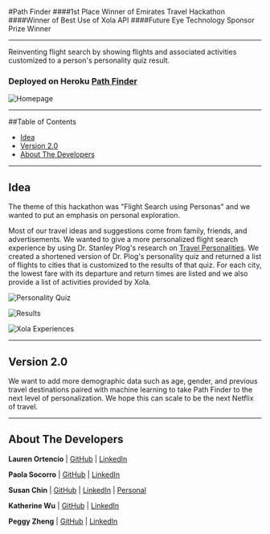 #Path Finder
####1st Place Winner of Emirates Travel Hackathon
####Winner of Best Use of Xola API
####Future Eye Technology Sponsor Prize Winner

-------------------

Reinventing flight search by showing flights and associated activities customized to a person's personality quiz result.

### Deployed on Heroku [Path Finder](http://pathfinderemirates.herokuapp.com/)


![Homepage](https://cloud.githubusercontent.com/assets/12265692/11053939/8f097fe6-871a-11e5-82a6-712dbc7e4d07.png "Path Finder Homepage")

-----------------

##Table of Contents

* [Idea](#idea)
* [Version 2.0](#version2)
* [About The Developers](#about-us)

-------------

## <a name="idea"></a>Idea


The theme of this hackathon was "Flight Search using Personas" and we wanted to put an emphasis on personal exploration.

Most of our travel ideas and suggestions come from family, friends, and advertisements. We wanted to give a more personalized flight search experience by using Dr. Stanley Plog's research on [Travel Personalities](http://besttripchoices.com/travel-personalities/). We created a shortened version of Dr. Plog's personality quiz and returned a list of flights to cities that is customized to the results of that quiz. For each city, the lowest fare with its departure and return times are listed and we also provide a list of activities provided by Xola. 

![Personality Quiz](https://cloud.githubusercontent.com/assets/12265692/11053929/8025707a-871a-11e5-9cce-71fa6ae6cde0.png "Personality Quiz")

![Results](https://cloud.githubusercontent.com/assets/12265692/11055179/3bc7b924-8729-11e5-8733-f5a0d62ae108.png "Flight Results")

![Xola Experiences](https://cloud.githubusercontent.com/assets/12265692/11055182/443d8aac-8729-11e5-8e0b-3e187aafb0bc.png "Xola Experiences")

-------------

## <a name="version2"></a>Version 2.0
We want to add more demographic data such as age, gender, and previous travel destinations paired with machine learning to take Path Finder to the next level of personalization. We hope this can scale to be the next Netflix of travel.

-------------

## <a name="about-us"></a>About The Developers

**Lauren Ortencio** | [GitHub](https://github.com/laurenor) | [LinkedIn](https://www.linkedin.com/in/laurenortencio)

**Paola Socorro** | [GitHub](https://github.com/PaolaSocorro) | [LinkedIn](https://www.linkedin.com/in/paolasocorro)

**Susan Chin** | [GitHub](https://github.com/susancodes) | [LinkedIn](https://www.linkedin.com/in/susanschin) | [Personal](http://susancodes.com/)

**Katherine Wu** | [GitHub](https://github.com/katherinehuwu) | [LinkedIn](https://www.linkedin.com/in/katherinehuwu)

**Peggy Zheng** | [GitHub](https://github.com/PeggyZheng) | [LinkedIn](https://www.linkedin.com/in/peggyzheng)


